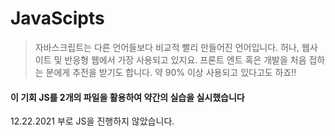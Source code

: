 # JavaScipts

> 자바스크립트는 다른 언어들보다 비교적 빨리 만들어진 언어입니다.
> 허나, 웹사이트 및 반응형 웹에서 가장 사용되고 있지요.
> 프론트 엔트 혹은 개발을 처음 접하는 분에게 추전을 받기도 합니다.
> 약 90% 이상 사용되고 있다고도 하죠!!

#### 이 기회 JS를 2개의 파일을 활용하여 약간의 실습을 실시했습니다

12.22.2021 부로 JS을 진행하지 않았습니다.
